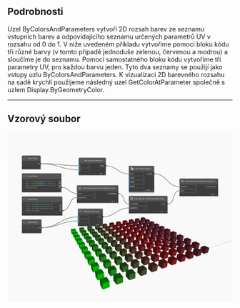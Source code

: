 ## Podrobnosti
Uzel ByColorsAndParameters vytvoří 2D rozsah barev ze seznamu vstupních barev a odpovídajícího seznamu určených parametrů UV v rozsahu od 0 do 1. V níže uvedeném příkladu vytvoříme pomocí bloku kódu tři různé barvy (v tomto případě jednoduše zelenou, červenou a modrou) a sloučíme je do seznamu. Pomocí samostatného bloku kódu vytvoříme tři parametry UV, pro každou barvu jeden. Tyto dva seznamy se použijí jako vstupy uzlu ByColorsAndParameters. K vizualizaci 2D barevného rozsahu na sadě krychlí použijeme následný uzel GetColorAtParameter společně s uzlem Display.ByGeometryColor.
___
## Vzorový soubor

![ByColorsAndParameters](./DSCore.ColorRange.ByColorsAndParameters_img.jpg)

